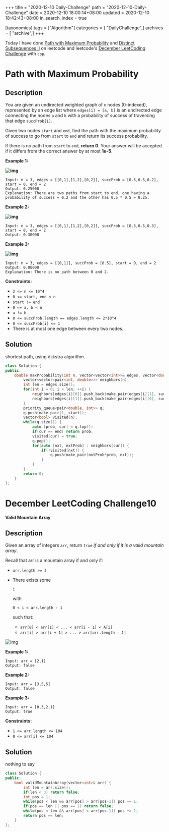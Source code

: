 +++
title = "2020-12-10 Daily-Challenge"
path = "2020-12-10-Daily-Challenge"
date = 2020-12-10 18:00:14+08:00
updated = 2020-12-10 18:42:43+08:00
in_search_index = true

[taxonomies]
tags = ["Algorithm"]
categories = [ "DailyChallenge",]
archives = [ "archive",]
+++

Today I have done [Path with Maximum Probability](https://leetcode.com/problems/path-with-maximum-probability/) and [Distinct Subsequences II](https://leetcode.com/problems/distinct-subsequences-ii/) on leetcode and leetcode's [December LeetCoding Challenge](https://leetcode.com/explore/challenge/card/december-leetcoding-challenge/570/week-2-december-8th-december-14th/3560/) with `cpp`.

<!-- more -->

# Path with Maximum Probability

## Description

You are given an undirected weighted graph of `n` nodes (0-indexed), represented by an edge list where `edges[i] = [a, b]` is an undirected edge connecting the nodes `a` and `b` with a probability of success of traversing that edge `succProb[i]`.

Given two nodes `start` and `end`, find the path with the maximum probability of success to go from `start` to `end` and return its success probability.

If there is no path from `start` to `end`, **return 0**. Your answer will be accepted if it differs from the correct answer by at most **1e-5**.

**Example 1:**

**![img](https://assets.leetcode.com/uploads/2019/09/20/1558_ex1.png)**

```
Input: n = 3, edges = [[0,1],[1,2],[0,2]], succProb = [0.5,0.5,0.2], start = 0, end = 2
Output: 0.25000
Explanation: There are two paths from start to end, one having a probability of success = 0.2 and the other has 0.5 * 0.5 = 0.25.
```

**Example 2:**

**![img](https://assets.leetcode.com/uploads/2019/09/20/1558_ex2.png)**

```
Input: n = 3, edges = [[0,1],[1,2],[0,2]], succProb = [0.5,0.5,0.3], start = 0, end = 2
Output: 0.30000
```

**Example 3:**

**![img](https://assets.leetcode.com/uploads/2019/09/20/1558_ex3.png)**

```
Input: n = 3, edges = [[0,1]], succProb = [0.5], start = 0, end = 2
Output: 0.00000
Explanation: There is no path between 0 and 2.
```

**Constraints:**

- `2 <= n <= 10^4`
- `0 <= start, end < n`
- `start != end`
- `0 <= a, b < n`
- `a != b`
- `0 <= succProb.length == edges.length <= 2*10^4`
- `0 <= succProb[i] <= 1`
- There is at most one edge between every two nodes.

## Solution

shortest path, using dijkstra algorithm.

``` cpp
class Solution {
public:
    double maxProbability(int n, vector<vector<int>>& edges, vector<double>& succProb, int start, int end) {
        vector<vector<pair<int, double>>> neighbors(n);
        int len = edges.size();
        for(int i = 0; i < len; ++i) {
            neighbors[edges[i][0]].push_back(make_pair(edges[i][1], succProb[i]));
            neighbors[edges[i][1]].push_back(make_pair(edges[i][0], succProb[i]));
        }
        priority_queue<pair<double, int>> q;
        q.push(make_pair(1, start));
        vector<bool> visited(n);
        while(q.size()) {
            auto [prob, cur] = q.top();
            if(cur == end) return prob;
            visited[cur] = true;
            q.pop();
            for(auto [nxt, nxtProb] : neighbors[cur]) {
                if(!visited[nxt]) {
                    q.push(make_pair(nxtProb*prob, nxt));
                }
            }
        }
        return 0;
    }
};
```

# December LeetCoding Challenge10

**Valid Mountain Array**

## Description

Given an array of integers `arr`, return *`true` if and only if it is a valid mountain array*.

Recall that arr is a mountain array if and only if:

- `arr.length >= 3`

- There exists some

  ```
  i
  ```

  with 

  ```
  0 < i < arr.length - 1
  ```

   such that:

  - `arr[0] < arr[1] < ... < arr[i - 1] < A[i]`
  - `arr[i] > arr[i + 1] > ... > arr[arr.length - 1]`

![img](https://assets.leetcode.com/uploads/2019/10/20/hint_valid_mountain_array.png)

 

**Example 1:**

```
Input: arr = [2,1]
Output: false
```

**Example 2:**

```
Input: arr = [3,5,5]
Output: false
```

**Example 3:**

```
Input: arr = [0,3,2,1]
Output: true
```

**Constraints:**

- `1 <= arr.length <= 104`
- `0 <= arr[i] <= 104`

## Solution

nothing to say

``` cpp
class Solution {
public:
    bool validMountainArray(vector<int>& arr) {
        int len = arr.size();
        if(len < 3) return false;
        int pos = 1;
        while(pos < len && arr[pos] > arr[pos-1]) pos += 1;
        if(pos == len || pos == 1) return false;
        while(pos < len && arr[pos] < arr[pos-1]) pos += 1;
        return pos == len;
    }
};
```
